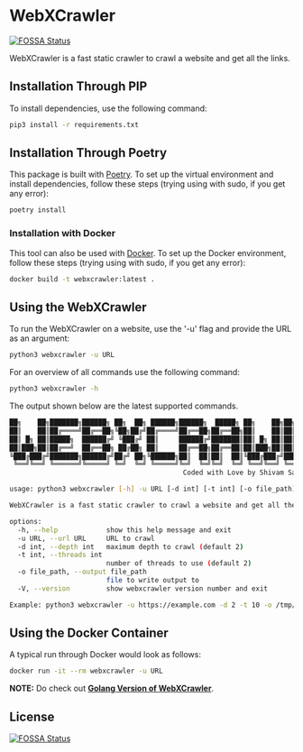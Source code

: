 # WebXCrawler
[![FOSSA Status](https://app.fossa.com/api/projects/git%2Bgithub.com%2Fshivamsaraswat%2Fwebxcrawler.svg?type=shield)](https://app.fossa.com/projects/git%2Bgithub.com%2Fshivamsaraswat%2Fwebxcrawler?ref=badge_shield)


WebXCrawler is a fast static crawler to crawl a website and get all the links.

## Installation Through PIP

To install dependencies, use the following command:

```bash
pip3 install -r requirements.txt
```

## Installation Through Poetry

This package is built with [Poetry](https://python-poetry.org/). To set up the virtual environment and install dependencies, follow these steps (trying using with sudo, if you get any error):

```bash
poetry install
```

### Installation with Docker

This tool can also be used with [Docker](https://www.docker.com/). To set up the Docker environment, follow these steps (trying using with sudo, if you get any error):

```bash
docker build -t webxcrawler:latest .
```

## Using the WebXCrawler

To run the WebXCrawler on a website, use the '-u' flag and provide the URL as an argument:

```bash
python3 webxcrawler -u URL
```

For an overview of all commands use the following command:

```bash
python3 webxcrawler -h
```

The output shown below are the latest supported commands.

```bash
██╗    ██╗███████╗██████╗ ██╗  ██╗ ██████╗██████╗  █████╗ ██╗    ██╗██╗     ███████╗██████╗
██║    ██║██╔════╝██╔══██╗╚██╗██╔╝██╔════╝██╔══██╗██╔══██╗██║    ██║██║     ██╔════╝██╔══██╗
██║ █╗ ██║█████╗  ██████╔╝ ╚███╔╝ ██║     ██████╔╝███████║██║ █╗ ██║██║     █████╗  ██████╔╝
██║███╗██║██╔══╝  ██╔══██╗ ██╔██╗ ██║     ██╔══██╗██╔══██║██║███╗██║██║     ██╔══╝  ██╔══██╗
╚███╔███╔╝███████╗██████╔╝██╔╝ ██╗╚██████╗██║  ██║██║  ██║╚███╔███╔╝███████╗███████╗██║  ██║
 ╚══╝╚══╝ ╚══════╝╚═════╝ ╚═╝  ╚═╝ ╚═════╝╚═╝  ╚═╝╚═╝  ╚═╝ ╚══╝╚══╝ ╚══════╝╚══════╝╚═╝  ╚═╝
                                           Coded with Love by Shivam Saraswat (@cybersapien)

usage: python3 webxcrawler [-h] -u URL [-d int] [-t int] [-o file_path] [-V]

WebXCrawler is a fast static crawler to crawl a website and get all the links.

options:
  -h, --help            show this help message and exit
  -u URL, --url URL     URL to crawl
  -d int, --depth int   maximum depth to crawl (default 2)
  -t int, --threads int
                        number of threads to use (default 2)
  -o file_path, --output file_path
                        file to write output to
  -V, --version         show webxcrawler version number and exit

Example: python3 webxcrawler -u https://example.com -d 2 -t 10 -o /tmp/tofile
```

## Using the Docker Container

A typical run through Docker would look as follows:

```bash
docker run -it --rm webxcrawler -u URL
```

**NOTE:** Do check out **[Golang Version of WebXCrawler](https://github.com/shivamsaraswat/webxcrawler_go)**.


## License
[![FOSSA Status](https://app.fossa.com/api/projects/git%2Bgithub.com%2Fshivamsaraswat%2Fwebxcrawler.svg?type=large)](https://app.fossa.com/projects/git%2Bgithub.com%2Fshivamsaraswat%2Fwebxcrawler?ref=badge_large)